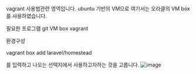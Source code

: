 vagrant 사용법관련 영역입니다. ubuntu 기반의 VM으로 여기서는 오라클의 VM box를 사용하였습니다.

필요한 프로그램
  git
  VM box
  vagrant
  
  환경구성
  
 vagrant box add laravel/homestead
 
 를 입력하고 나오는 선택지에서 사용하고자하는 것을 고릅니다.
 ![image](https://user-images.githubusercontent.com/51111836/150918718-88f01580-d669-43e5-ad09-f840d010f6e6.png)
